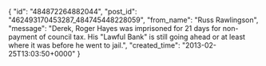  {
   "id": "484872264882044",
   "post_id": "462493170453287_484745448228059",
   "from_name": "Russ Rawlingson",
   "message": "Derek, Roger Hayes was imprisoned for 21 days for non-payment of council tax. His \"Lawful Bank\" is still going ahead or at least where it was before he went to jail.",
   "created_time": "2013-02-25T13:03:50+0000"
 }
